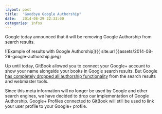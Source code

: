 ```yaml
---
layout: post
title:  "Goodbye Google Authorship"
date:   2014-08-29 22:33:00
categories: infos
---
```

Google today announced that it will be removing Google Authorship from search results.

<!-- more -->

![Example of results with Google Authorship]({{ site.url }}assets/2014-08-29-google-authorship.jpeg)

Up until today, GitBook allowed you to connect your Google+ account to show your name alongside your books in Google search results. But Google [has completely dropped all authorship functionality](https://plus.google.com/u/0/+JohnMueller/posts/HZf3KDP1Dm8) from the search results and webmaster tools.

Since this meta information will no longer be used by Google and other search engines, we have decided to drop our implementation of Google Authorship.
Google+ Profiles connected to GitBook will still be used to link your user profile to your Google+ profile.

